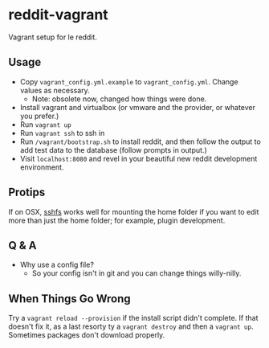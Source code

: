 reddit-vagrant
==============

Vagrant setup for le reddit.


Usage
-----

* Copy `vagrant_config.yml.example` to `vagrant_config.yml`. Change values as necessary.
    * Note: obsolete now, changed how things were done.
* Install vagrant and virtualbox (or vmware and the provider, or whatever you prefer.)
* Run `vagrant up`
* Run `vagrant ssh` to ssh in
* Run `/vagrant/bootstrap.sh` to install reddit, and then follow the output to add test data to the database
   (follow prompts in output.)
* Visit `localhost:8080` and revel in your beautiful new reddit development environment.


Protips
-------

If on OSX, [sshfs](http://osxfuse.github.io/) works well for mounting the home folder if you
want to edit more than just the home folder; for example, plugin development.

Q & A
-----

* Why use a config file?
  * So your config isn't in git and you can change things willy-nilly.


When Things Go Wrong
--------------------

Try a `vagrant reload --provision` if the install script didn't complete. If that doesn't fix
it, as a last resorty ty a `vagrant destroy` and then a `vagrant up`. Sometimes packages don't
download properly.

